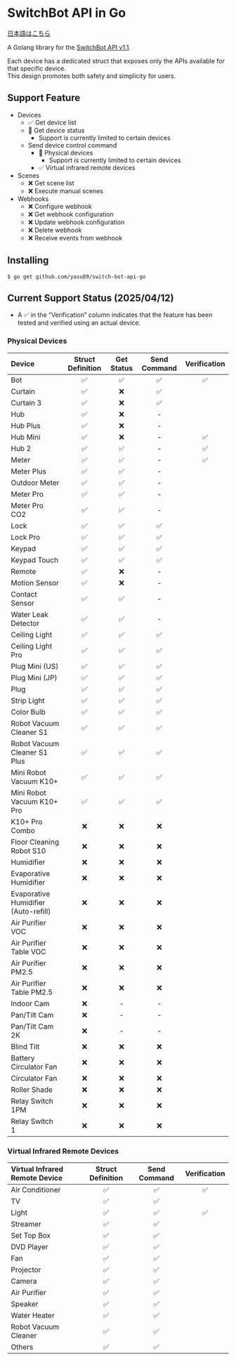 # SwitchBot API in Go

[日本語はこちら](README_ja.md)

A Golang library for the [SwitchBot API v1.1](https://github.com/OpenWonderLabs/SwitchBotAPI).

Each device has a dedicated struct that exposes only the APIs available for that specific device.<br>
This design promotes both safety and simplicity for users.

## Support Feature

- Devices
  - ✅️ Get device list
  - 🚧 Get device status
    - Support is currently limited to certain devices
  - Send device control command
    - 🚧 Physical devices
      - Support is currently limited to certain devices
    - ✅ Virtual infrared remote devices
- Scenes
  - ❌ Get scene list
  - ❌ Execute manual scenes
- Webhooks
  - ❌ Configure webhook
  - ❌ Get webhook configuration
  - ❌ Update webhook configuration
  - ❌ Delete webhook
  - ❌ Receive events from webhook

## Installing

```shell
$ go get github.com/yasu89/switch-bot-api-go
```

## Current Support Status (2025/04/12)

- A ✅ in the “Verification” column indicates that the feature has been tested and verified using an actual device.

### Physical Devices

| Device                               | Struct Definition | Get Status | Send Command | Verification |
|:-------------------------------------|:-----------------:|:----------:|:------------:|:------------:|
| Bot                                  |         ✅         |     ✅      |      ✅       |      ✅       |
| Curtain                              |         ✅         |     ❌      |      ✅       |              |
| Curtain 3                            |         ✅         |     ❌      |      ✅       |              |
| Hub                                  |        ✅️         |     ❌      |      -       |              |
| Hub Plus                             |         ✅         |     ❌      |      -       |              |
| Hub Mini                             |         ✅         |     ❌      |      -       |      ✅       |
| Hub 2                                |         ✅         |     ✅      |      -       |      ✅       |
| Meter                                |         ✅         |     ✅      |      -       |      ✅       |
| Meter Plus                           |         ✅         |     ✅      |      -       |              |
| Outdoor Meter                        |         ✅         |     ✅      |      -       |              |
| Meter Pro                            |         ✅         |     ✅      |      -       |              |
| Meter Pro CO2                        |         ✅         |     ✅      |      -       |              |
| Lock                                 |         ✅         |     ✅      |      ✅       |              |
| Lock Pro                             |         ✅         |     ✅      |      ✅       |              |
| Keypad                               |         ✅         |     ✅      |      ✅       |              |
| Keypad Touch                         |         ✅         |     ✅      |      ✅       |              |
| Remote                               |         ✅         |     ❌      |      -       |              |
| Motion Sensor                        |         ✅         |     ❌      |      -       |              |
| Contact Sensor                       |         ✅         |     ✅      |      -       |              |
| Water Leak Detector                  |         ✅         |     ✅      |      -       |              |
| Ceiling Light                        |         ✅         |     ✅      |      ✅       |              |
| Ceiling Light Pro                    |         ✅         |     ✅      |      ✅       |              |
| Plug Mini (US)                       |         ✅         |     ✅      |      ✅       |              |
| Plug Mini (JP)                       |         ✅         |     ✅      |      ✅       |              |
| Plug                                 |         ✅         |     ✅      |      ✅       |              |
| Strip Light                          |         ✅         |     ✅      |      ✅       |              |
| Color Bulb                           |         ✅         |     ✅      |      ✅       |              |
| Robot Vacuum Cleaner S1              |         ✅         |     ✅      |      ✅       |              |
| Robot Vacuum Cleaner S1 Plus         |         ✅         |     ✅      |      ✅       |              |
| Mini Robot Vacuum K10+               |         ✅         |     ✅      |      ✅       |              |
| Mini Robot Vacuum K10+ Pro           |         ✅         |     ✅      |      ✅       |              |
| K10+ Pro Combo                       |         ❌         |     ❌      |      ❌       |              |
| Floor Cleaning Robot S10             |         ❌         |     ❌      |      ❌       |              |
| Humidifier                           |         ❌         |     ❌      |      ❌       |              |
| Evaporative Humidifier               |         ❌         |     ❌      |      ❌       |              |
| Evaporative Humidifier (Auto-refill) |         ❌         |     ❌      |      ❌       |              |
| Air Purifier VOC                     |         ❌         |     ❌      |      ❌       |              |
| Air Purifier Table VOC               |         ❌         |     ❌      |      ❌       |              |
| Air Purifier PM2.5                   |         ❌         |     ❌      |      ❌       |              |
| Air Purifier Table PM2.5             |         ❌         |     ❌      |      ❌       |              |
| Indoor Cam                           |         ❌         |     -      |      -       |              |
| Pan/Tilt Cam                         |         ❌         |     -      |      -       |              |
| Pan/Tilt Cam 2K                      |         ❌         |     -      |      -       |              |
| Blind Tilt                           |         ❌         |     ❌      |      ❌       |              |
| Battery Circulator Fan               |         ❌         |     ❌      |      ❌       |              |
| Circulator Fan                       |         ❌         |     ❌      |      ❌       |              |
| Roller Shade                         |         ❌         |     ❌      |      ❌       |              |
| Relay Switch 1PM                     |         ❌         |     ❌      |      ❌       |              |
| Relay Switch 1                       |         ❌         |     ❌      |      ❌       |              |

### Virtual Infrared Remote Devices

| Virtual Infrared Remote Device | Struct Definition | Send Command | Verification |
|:-------------------------------|:-----------------:|:------------:|:------------:|
| Air Conditioner                |         ✅         |      ✅       |      ✅       |
| TV                             |         ✅         |      ✅       |              |
| Light                          |         ✅         |      ✅       |      ✅       |
| Streamer                       |         ✅         |      ✅       |              |
| Set Top Box                    |         ✅         |      ✅       |              |
| DVD Player                     |         ✅         |      ✅       |              |
| Fan                            |         ✅         |      ✅       |              |
| Projector                      |         ✅         |      ✅       |              |
| Camera                         |         ✅         |      ✅       |              |
| Air Purifier                   |         ✅         |      ✅       |              |
| Speaker                        |         ✅         |      ✅       |              |
| Water Heater                   |         ✅         |      ✅       |              |
| Robot Vacuum Cleaner           |         ✅         |      ✅       |              |
| Others                         |         ✅         |      ✅       |              |
